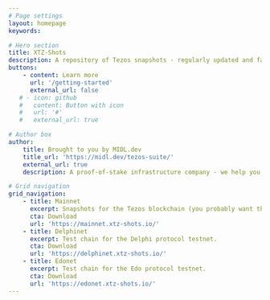 ```yaml
---
# Page settings
layout: homepage
keywords:

# Hero section
title: XTZ-Shots
description: A repository of Tezos snapshots - regularly updated and fast to download from anywhere in the world.
buttons:
    - content: Learn more
      url: '/getting-started'
      external_url: false
   # - icon: github
   #   content: Button with icon
   #   url: '#'
   #   external_url: true

# Author box
author:
    title: Brought to you by MIDL.dev
    title_url: 'https://midl.dev/tezos-suite/'
    external_url: true
    description: A proof-of-stake infrastructure company - we help you bake your tez. <a href="https://MIDL.dev/tezos-suite" target="_blank">Learn more</a>.

# Grid navigation
grid_navigation:
    - title: Mainnet
      excerpt: Snapshots for the Tezos blockchain (you probably want this).
      cta: Download
      url: 'https://mainnet.xtz-shots.io/'
    - title: Delphinet
      excerpt: Test chain for the Delphi protocol testnet.
      cta: Download
      url: 'https://delphinet.xtz-shots.io/'
    - title: Edonet
      excerpt: Test chain for the Edo protocol testnet.
      cta: Download
      url: 'https://edonet.xtz-shots.io/'
---
```

